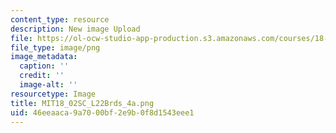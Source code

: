 ```yaml
---
content_type: resource
description: New image Upload
file: https://ol-ocw-studio-app-production.s3.amazonaws.com/courses/18-02sc-multivariable-calculus-fall-2010/46eeaaca9a7000bf2e9b0f8d1543eee1_MIT18_02SC_L22Brds_4a.png
file_type: image/png
image_metadata:
  caption: ''
  credit: ''
  image-alt: ''
resourcetype: Image
title: MIT18_02SC_L22Brds_4a.png
uid: 46eeaaca-9a70-00bf-2e9b-0f8d1543eee1
---
```

